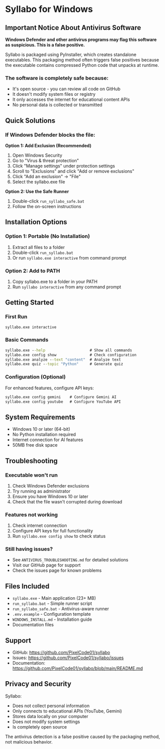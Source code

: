 # Syllabo for Windows

## Important Notice About Antivirus Software

**Windows Defender and other antivirus programs may flag this software as suspicious. This is a false positive.**

Syllabo is packaged using PyInstaller, which creates standalone executables. This packaging method often triggers false positives because the executable contains compressed Python code that unpacks at runtime.

### The software is completely safe because:
- It's open source - you can review all code on GitHub
- It doesn't modify system files or registry
- It only accesses the internet for educational content APIs
- No personal data is collected or transmitted

## Quick Solutions

### If Windows Defender blocks the file:

**Option 1: Add Exclusion (Recommended)**
1. Open Windows Security
2. Go to "Virus & threat protection"
3. Click "Manage settings" under protection settings
4. Scroll to "Exclusions" and click "Add or remove exclusions"
5. Click "Add an exclusion" → "File"
6. Select the syllabo.exe file

**Option 2: Use the Safe Runner**
1. Double-click `run_syllabo_safe.bat`
2. Follow the on-screen instructions

## Installation Options

### Option 1: Portable (No Installation)
1. Extract all files to a folder
2. Double-click `run_syllabo.bat`
3. Or run `syllabo.exe interactive` from command prompt

### Option 2: Add to PATH
1. Copy syllabo.exe to a folder in your PATH
2. Run `syllabo interactive` from any command prompt

## Getting Started

### First Run
```cmd
syllabo.exe interactive
```

### Basic Commands
```cmd
syllabo.exe --help                    # Show all commands
syllabo.exe config show               # Check configuration
syllabo.exe analyze --text "content"  # Analyze text
syllabo.exe quiz --topic "Python"     # Generate quiz
```

### Configuration (Optional)
For enhanced features, configure API keys:
```cmd
syllabo.exe config gemini    # Configure Gemini AI
syllabo.exe config youtube   # Configure YouTube API
```

## System Requirements
- Windows 10 or later (64-bit)
- No Python installation required
- Internet connection for AI features
- 50MB free disk space

## Troubleshooting

### Executable won't run
1. Check Windows Defender exclusions
2. Try running as administrator
3. Ensure you have Windows 10 or later
4. Check that the file wasn't corrupted during download

### Features not working
1. Check internet connection
2. Configure API keys for full functionality
3. Run `syllabo.exe config show` to check status

### Still having issues?
- See `ANTIVIRUS_TROUBLESHOOTING.md` for detailed solutions
- Visit our GitHub page for support
- Check the issues page for known problems

## Files Included

- `syllabo.exe` - Main application (23+ MB)
- `run_syllabo.bat` - Simple runner script
- `run_syllabo_safe.bat` - Antivirus-aware runner
- `.env.example` - Configuration template
- `WINDOWS_INSTALL.md` - Installation guide
- Documentation files

## Support

- GitHub: https://github.com/PixelCode01/syllabo
- Issues: https://github.com/PixelCode01/syllabo/issues
- Documentation: https://github.com/PixelCode01/syllabo/blob/main/README.md

## Privacy and Security

Syllabo:
- Does not collect personal information
- Only connects to educational APIs (YouTube, Gemini)
- Stores data locally on your computer
- Does not modify system settings
- Is completely open source

The antivirus detection is a false positive caused by the packaging method, not malicious behavior.